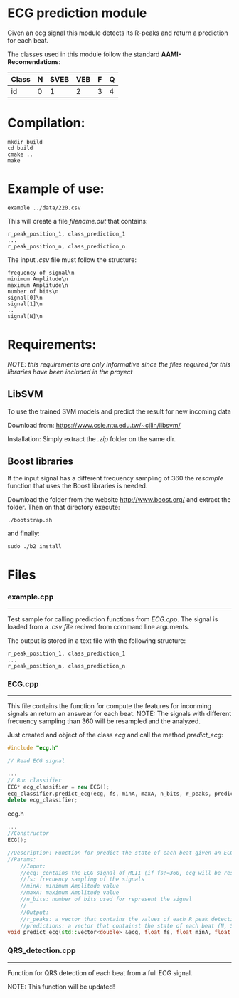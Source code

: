 # ECG prediction module

Given an ecg signal this module detects its R-peaks and return a prediction for each beat.

The classes used in this module follow the standard **AAMI-Recomendations**:
 
| Class |  N| SVEB| VEB | F | Q |
|--|--|--|--|--|-----|
|id| 0| 1|2|3|4|


# Compilation:
```
mkdir build
cd build
cmake ..
make
```

# Example of use:

```
example ../data/220.csv
```
This will create a file *filename.out* that contains:

    r_peak_position_1, class_prediction_1
    ...
    r_peak_position_n, class_prediction_n
    
The input *.csv* file must follow the structure:
```
frequency of signal\n
minimum Amplitude\n
maximum Amplitude\n
number of bits\n
signal[0]\n
signal[1]\n
..
signal[N]\n
```

# Requirements:

*NOTE: this requirements are only informative since the files required for this libraries have been included in the proyect*

## LibSVM
To use the trained SVM models and predict the result for new incoming data

Download from: https://www.csie.ntu.edu.tw/~cjlin/libsvm/

Installation:
Simply extract the *.zip* folder on the same dir.

## Boost libraries
If the input signal has a different frequency sampling of 360 the *resample* function that uses the Boost libraries is needed. 

Download the folder from the website http://www.boost.org/ and extract the folder. Then
on that directory execute:

```
./bootstrap.sh
```

and finally:
```
sudo ./b2 install 
```

# Files

### example.cpp
_________________
Test sample for calling prediction functions from *ECG.cpp*.
The signal is loaded from a *.csv file* recived from command line arguments.

The output is stored in a text file with the following structure:


    r_peak_position_1, class_prediction_1
    ...
    r_peak_position_n, class_prediction_n

### ECG.cpp
_________________
This file contains the function for compute the features for inconming signals an return an answear for each beat. 
NOTE: The signals with different frecuency sampling than 360 will be resampled and the analyzed.

Just created and object of the class *ecg* and call the method *predict_ecg*:

```cpp
#include "ecg.h"

// Read ECG signal 

...
// Run classifier 
ECG* ecg_classifier = new ECG();
ecg_classifier.predict_ecg(ecg, fs, minA, maxA, n_bits, r_peaks, predictions);
delete ecg_classifier;
```

ecg.h
```cpp
...
//Constructor
ECG();

//Description: Function for predict the state of each beat given an ECG signal
//Params:
    //Input:
    //ecg: contains the ECG signal of MLII (if fs!=360, ecg will be resampled)
    //fs: frecuency sampling of the signals
    //minA: minimum Amplitude value
    //maxA: maximum Amplitude value
    //n_bits: number of bits used for represent the signal
    //
    //Output:
    //r_peaks: a vector that contains the values of each R peak detection
    //predictions: a vector that containst the state of each beat (N, SVEB, VEB, F, Q) [0-4]
void predict_ecg(std::vector<double> &ecg, float fs, float minA, float maxA, float n_bits, std::vector<int> &r_peaks, std::vector<int> &predictions);

```


### QRS_detection.cpp
_________________
Function for QRS detection of each beat from a full ECG signal. 

NOTE: This function will be updated!
